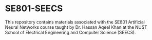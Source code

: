 # SE801-SEECS

This repository contains materials associated with the SE801 Artificial Neural Networks course taught by Dr. Hassan Aqeel Khan at the NUST School of Electrical Engineering and Computer Science (SEECS). 
